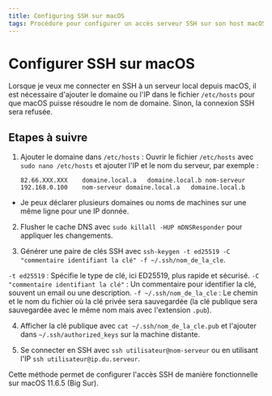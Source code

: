 ```yaml
---
title: Configuring SSH sur macOS
tags: Procédure pour configurer un accès serveur SSH sur son host macOS
---
```


# Configurer SSH sur macOS

Lorsque je veux me connecter en SSH à un serveur local depuis macOS, il est nécessaire d'ajouter le domaine ou l'IP dans le fichier `/etc/hosts` pour que macOS puisse résoudre le nom de domaine. Sinon, la connexion SSH sera refusée. 

## Etapes à suivre

1. Ajouter le domaine dans `/etc/hosts` : Ouvrir le fichier `/etc/hosts` avec `sudo nano /etc/hosts` et ajouter l'IP et le nom du serveur, par exemple :
    ```shell
    82.66.XXX.XXX    domaine.local.a   domaine.local.b nom-serveur
    192.168.0.100    nom-serveur domaine.local.a   domaine.local.b
    ```
- Je peux déclarer plusieurs domaines ou noms de machines sur une même ligne pour une IP donnée.

2. Flusher le cache DNS avec `sudo killall -HUP mDNSResponder` pour appliquer les changements.

3. Générer une paire de clés SSH avec `ssh-keygen -t ed25519 -C "commentaire identifiant la clé" -f ~/.ssh/nom_de_la_cle`.

`-t ed25519` : Spécifie le type de clé, ici ED25519, plus rapide et sécurisé.
`-C "commentaire identifiant la clé"` : Un commentaire pour identifier la clé, souvent un email ou une description.
`-f ~/.ssh/nom_de_la_cle` : Le chemin et le nom du fichier où la clé privée sera sauvegardée (la clé publique sera sauvegardée avec le même nom mais avec l'extension `.pub`).

4. Afficher la clé publique avec `cat ~/.ssh/nom_de_la_cle.pub` et l'ajouter dans `~/.ssh/authorized_keys` sur la machine distante.

5. Se connecter en SSH avec `ssh utilisateur@nom-serveur` ou en utilisant l'IP `ssh utilisateur@ip.du.serveur`.

Cette méthode permet de configurer l'accès SSH de manière fonctionnelle sur macOS 11.6.5 (Big Sur).
